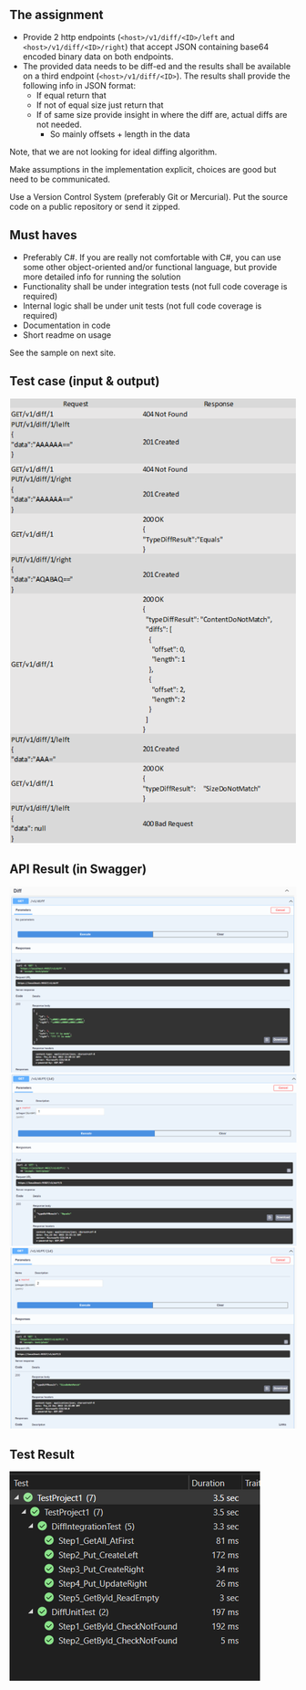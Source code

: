 ## The assignment

- Provide 2 http endpoints (`<host>/v1/diff/<ID>/left` and `<host>/v1/diff/<ID>/right`) that accept JSON containing base64 encoded binary data on both endpoints.
- The provided data needs to be diff-ed and the results shall be available on a third endpoint (`<host>/v1/diff/<ID>`). The results shall provide the following info in JSON format:
    - If equal return that
    - If not of equal size just return that
    - If of same size provide insight in where the diff are, actual diffs are not needed.
        - So mainly offsets + length in the data

Note, that we are not looking for ideal diffing algorithm.


Make assumptions in the implementation explicit, choices are good but need to be communicated.

Use a Version Control System (preferably Git or Mercurial). Put the source code on a public repository or send it zipped.

## Must haves

- Preferably C#. If you are really not comfortable with C#, you can use some other object-oriented and/or functional language, but provide more detailed info for running the solution
- Functionality shall be under integration tests (not full code coverage is required)
- Internal logic shall be under unit tests (not full code coverage is required)
- Documentation in code
- Short readme on usage

See the sample on next site.

## Test case (input & output)
![image](https://github.com/andfilipe1/desafio-/blob/main/Screenshot_1.png?raw=true)

## API Result (in Swagger)
![image](https://github.com/andfilipe1/desafio-/blob/main/Screenshot_3.png?raw=true)
![image](https://github.com/andfilipe1/desafio-/blob/main/Screenshot_4.png?raw=true)
![image](https://github.com/andfilipe1/desafio-/blob/main/Screenshot_5.png?raw=true)


## Test Result
![image](https://raw.githubusercontent.com/andfilipe1/desafio-/main/Screenshot_2.png)
